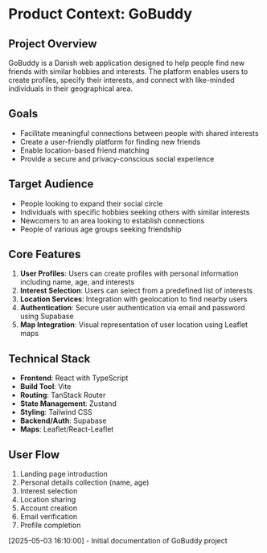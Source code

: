 # Product Context: GoBuddy

## Project Overview

GoBuddy is a Danish web application designed to help people find new friends with similar hobbies and interests. The platform enables users to create profiles, specify their interests, and connect with like-minded individuals in their geographical area.

## Goals

- Facilitate meaningful connections between people with shared interests
- Create a user-friendly platform for finding new friends
- Enable location-based friend matching
- Provide a secure and privacy-conscious social experience

## Target Audience

- People looking to expand their social circle
- Individuals with specific hobbies seeking others with similar interests
- Newcomers to an area looking to establish connections
- People of various age groups seeking friendship

## Core Features

1. **User Profiles**: Users can create profiles with personal information including name, age, and interests
2. **Interest Selection**: Users can select from a predefined list of interests
3. **Location Services**: Integration with geolocation to find nearby users
4. **Authentication**: Secure user authentication via email and password using Supabase
5. **Map Integration**: Visual representation of user location using Leaflet maps

## Technical Stack

- **Frontend**: React with TypeScript
- **Build Tool**: Vite
- **Routing**: TanStack Router
- **State Management**: Zustand
- **Styling**: Tailwind CSS
- **Backend/Auth**: Supabase
- **Maps**: Leaflet/React-Leaflet

## User Flow

1. Landing page introduction
2. Personal details collection (name, age)
3. Interest selection
4. Location sharing
5. Account creation
6. Email verification
7. Profile completion

[2025-05-03 16:10:00] - Initial documentation of GoBuddy project
